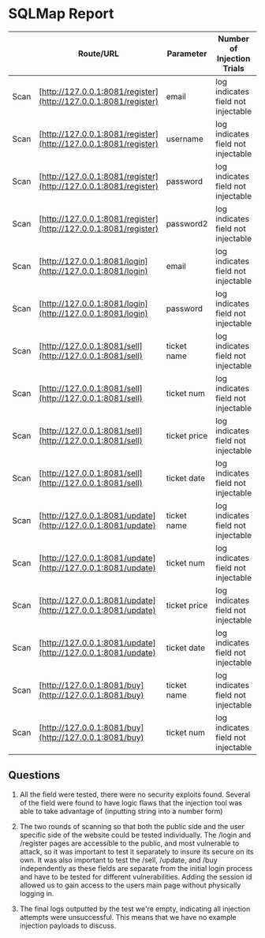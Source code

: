 
# SQLMap Report

|                              | Route/URL                                                                      | Parameter                                  | Number of Injection Trials                                                                             | Number of Successful Trials                                                      |
|---------------------------------------|-------------------------------------------------------------------------------------|----------------------------------------------------------------------------|-------------------------------------------------------------------------------------------|---------------------------------------------------------------|
| Scan           | [http://127.0.0.1:8081/register](http://127.0.0.1:8081/register)                                    | email | log indicates field not injectable                                                        | 0 |
| Scan           | [http://127.0.0.1:8081/register](http://127.0.0.1:8081/register)                                    | username |log indicates field not injectable                                                        | 0 |
| Scan           | [http://127.0.0.1:8081/register](http://127.0.0.1:8081/register)                                    | password | log indicates field not injectable                                                        | 0 |
| Scan           | [http://127.0.0.1:8081/register](http://127.0.0.1:8081/register)                                    | password2 | log indicates field not injectable                                                       | 0 |
| Scan      | [http://127.0.0.1:8081/login](http://127.0.0.1:8081/login)                | email                                                                  | log indicates field not injectable                                                                                   | 0 
| Scan      | [http://127.0.0.1:8081/login](http://127.0.0.1:8081/login)                | password                                                                  | log indicates field not injectable                                                                                  | 0                                     |
| Scan      | [http://127.0.0.1:8081/sell](http://127.0.0.1:8081/sell)       | ticket name                                                                  | log indicates field not injectable                                                                                  | 0 
| Scan      | [http://127.0.0.1:8081/sell](http://127.0.0.1:8081/sell)       | ticket num                                                                  | log indicates field not injectable                                                                                  | 0 
| Scan      | [http://127.0.0.1:8081/sell](http://127.0.0.1:8081/sell)       | ticket price                                                                  | log indicates field not injectable                                                                                   | 0 
| Scan      | [http://127.0.0.1:8081/sell](http://127.0.0.1:8081/sell)       | ticket date                                                                  | log indicates field not injectable                                                                                   | 0                                     |
| Scan     | [http://127.0.0.1:8081/update](http://127.0.0.1:8081/update) | ticket name                                                                | log indicates field not injectable                                                                                  | 0 
| Scan     | [http://127.0.0.1:8081/update](http://127.0.0.1:8081/update) | ticket num                                                                | log indicates field not injectable                                                                                  | 0 
| Scan     | [http://127.0.0.1:8081/update](http://127.0.0.1:8081/update) | ticket price                                                                | log indicates field not injectable                                                                                   | 0 
| Scan     | [http://127.0.0.1:8081/update](http://127.0.0.1:8081/update) | ticket date                                                                | log indicates field not injectable                                                                                   | 0                                     |
| Scan      | [http://127.0.0.1:8081/buy](http://127.0.0.1:8081/buy)                        | ticket name                                                                  | log indicates field not injectable                                                                                   | 0                                     |
| Scan      | [http://127.0.0.1:8081/buy](http://127.0.0.1:8081/buy)                        | ticket num                                                                  | log indicates field not injectable                                                                                   | 0                                     |                                     |



## Questions
1) All the field were tested, there were no security exploits found. Several of the field were found to have logic flaws that the injection tool was able to take advantage of (inputting string into a number form)

2) The two rounds of scanning so that both the public side and the user specific side of the website could be tested individually. The /login and /register pages are accessible to the public, and most vulnerable to attack, so it was important to test it separately to insure its secure on its own. It was also important to test the /sell, /update, and /buy independently as these fields are separate from the initial login process and have to be tested for different vulnerabilities. Adding the session id allowed us to gain access to the users main page without physically logging in.

3) The final logs outputted by the test we're empty, indicating all injection attempts were unsuccessful. This means that we have no example injection payloads to discuss.
